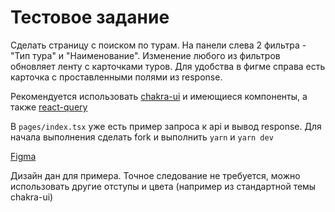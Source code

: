# Тестовое задание

Сделать страницу с поиском по турам. На панели слева 2 фильтра - "Тип тура" и "Наименование". Изменение любого из фильтров обновляет ленту с карточками туров.
Для удобства в фигме справа есть карточка с проставленными полями из response.

Рекомендуется использовать [chakra-ui](https://next.chakra-ui.com/) и имеющиеся компоненты, а также [react-query](https://react-query.tanstack.com/)

В `pages/index.tsx` уже есть пример запроса к api и вывод response.
Для начала выполнения сделать fork и выполнить `yarn` и `yarn dev`

[Figma](https://www.figma.com/file/IYe1QCI4PtqBC2AtM9nNey/truerism-demo?node-id=0%3A1)

Дизайн дан для примера. Точное следование не требуется, можно использовать другие отступы и цвета (например из стандартной темы chakra-ui)
